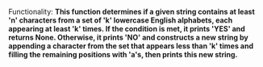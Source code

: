 Functionality: **This function determines if a given string contains at least 'n' characters from a set of 'k' lowercase English alphabets, each appearing at least 'k' times. If the condition is met, it prints 'YES' and returns None. Otherwise, it prints 'NO' and constructs a new string by appending a character from the set that appears less than 'k' times and filling the remaining positions with 'a's, then prints this new string.**